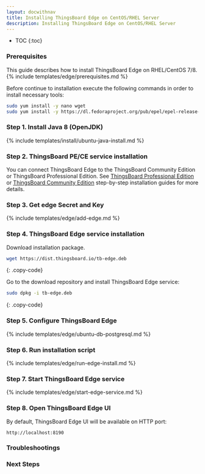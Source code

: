 ```yaml
---
layout: docwithnav
title: Installing ThingsBoard Edge on CentOS/RHEL Server
description: Installing ThingsBoard Edge on CentOS/RHEL Server
---
```


* TOC
{:toc}

### Prerequisites

This guide describes how to install ThingsBoard Edge on RHEL/CentOS 7/8.
{% include templates/edge/prerequisites.md %}

Before continue to installation execute the following commands in order to install necessary tools:

```bash
sudo yum install -y nano wget
sudo yum install -y https://dl.fedoraproject.org/pub/epel/epel-release-latest-7.noarch.rpm
```

### Step 1. Install Java 8 (OpenJDK) 

{% include templates/install/ubuntu-java-install.md %}

### Step 2. ThingsBoard PE/CE service installation 

You can connect ThingsBoard Edge to the ThingsBoard Community Edition or ThingsBoard Professional Edition.
See [ThingsBoard Professional Edition](/docs/user-guide/install/pe/ubuntu/) or [ThingsBoard Community Edition](/docs/user-guide/install/ubuntu/) step-by-step installation guides for more details.

### Step 3. Get edge Secret and Key

{% include templates/edge/add-edge.md %}

### Step 4. ThingsBoard Edge service installation

Download installation package.

```bash
wget https://dist.thingsboard.io/tb-edge.deb
```
{: .copy-code}

Go to the download repository and install ThingsBoard Edge service:

```bash
sudo dpkg -i tb-edge.deb
```
{: .copy-code}

### Step 5. Configure ThingsBoard Edge

{% include templates/edge/ubuntu-db-postgresql.md %}

### Step 6. Run installation script

{% include templates/edge/run-edge-install.md %} 

### Step 7. Start ThingsBoard Edge service

{% include templates/edge/start-edge-service.md %} 

### Step 8. Open ThingsBoard Edge UI

By default, ThingsBoard Edge UI will be available on HTTP port:
```
http://localhost:8190
```

### Troubleshootings

### Next Steps
